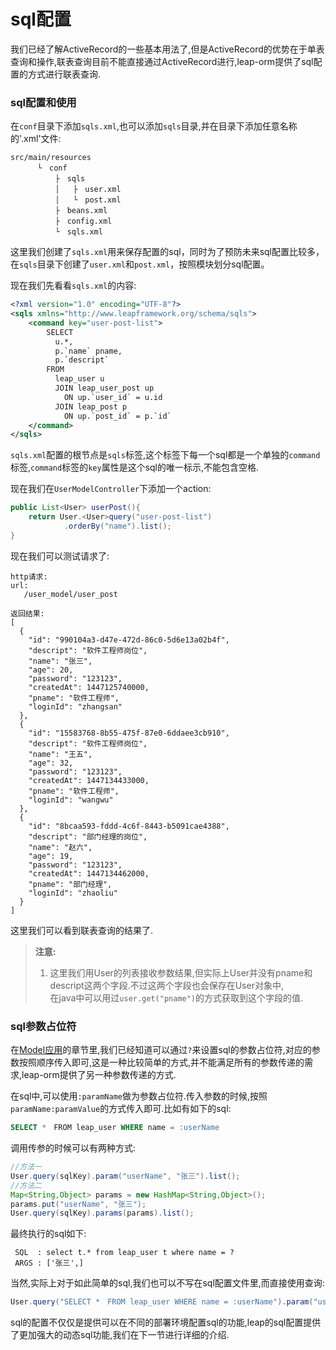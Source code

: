 # sql配置

我们已经了解ActiveRecord的一些基本用法了,但是ActiveRecord的优势在于单表查询和操作,联表查询目前不能直接通过ActiveRecord进行,leap-orm提供了sql配置的方式进行联表查询.

### sql配置和使用

在`conf`目录下添加`sqls.xml`,也可以添加`sqls`目录,并在目录下添加任意名称的'.xml'文件:

```
src/main/resources
      └　conf
          ├　sqls
          │   ├　user.xml
          │   └　post.xml
          ├　beans.xml
          ├　config.xml
          └　sqls.xml
```

这里我们创建了`sqls.xml`用来保存配置的sql，同时为了预防未来sql配置比较多，在`sqls`目录下创建了`user.xml`和`post.xml`，按照模块划分sql配置。

现在我们先看看`sqls.xml`的内容:

```xml
<?xml version="1.0" encoding="UTF-8"?>
<sqls xmlns="http://www.leapframework.org/schema/sqls">
	<command key="user-post-list">
		SELECT 
		  u.*,
		  p.`name` pname,
		  p.`descript` 
		FROM
		  leap_user u 
		  JOIN leap_user_post up 
		    ON up.`user_id` = u.id 
		  JOIN leap_post p 
		    ON up.`post_id` = p.`id`
	</command>
</sqls>
```

`sqls.xml`配置的根节点是`sqls`标签,这个标签下每一个sql都是一个单独的`command`标签,`command`标签的`key`属性是这个sql的唯一标示,不能包含空格.

现在我们在`UserModelController`下添加一个action:

```java
public List<User> userPost(){
	return User.<User>query("user-post-list")
			.orderBy("name").list();
}
```

现在我们可以测试请求了:

```
http请求:
url:
   /user_model/user_post

返回结果:
[
  {
    "id": "990104a3-d47e-472d-86c0-5d6e13a02b4f",
    "descript": "软件工程师岗位",
    "name": "张三",
    "age": 20,
    "password": "123123",
    "createdAt": 1447125740000,
    "pname": "软件工程师",
    "loginId": "zhangsan"
  },
  {
    "id": "15583768-8b55-475f-87e0-6ddaee3cb910",
    "descript": "软件工程师岗位",
    "name": "王五",
    "age": 32,
    "password": "123123",
    "createdAt": 1447134433000,
    "pname": "软件工程师",
    "loginId": "wangwu"
  },
  {
    "id": "8bcaa593-fddd-4c6f-8443-b5091cae4388",
    "descript": "部门经理的岗位",
    "name": "赵六",
    "age": 19,
    "password": "123123",
    "createdAt": 1447134462000,
    "pname": "部门经理",
    "loginId": "zhaoliu"
  }
]
```
这里我们可以看到联表查询的结果了.

> **注意:**
> 1. 这里我们用User的列表接收参数结果,但实际上User并没有pname和descript这两个字段.不过这两个字段也会保存在User对象中,  
> 在java中可以用过`user.get("pname")`的方式获取到这个字段的值.

### sql参数占位符

在[Model应用](model_used.md)的章节里,我们已经知道可以通过`?`来设置sql的参数占位符,对应的参数按照顺序传入即可,这是一种比较简单的方式,并不能满足所有的参数传递的需求,leap-orm提供了另一种参数传递的方式.

在sql中,可以使用`:paramName`做为参数占位符.传入参数的时候,按照`paramName:paramValue`的方式传入即可.比如有如下的sql:
```sql
SELECT *　FROM leap_user WHERE name = :userName
```
调用传参的时候可以有两种方式:
```java
//方法一
User.query(sqlKey).param("userName", "张三").list();
//方法二
Map<String,Object> params = new HashMap<String,Object>();
params.put("userName", "张三");
User.query(sqlKey).params(params).list();
```
最终执行的sql如下:
```
 SQL  : select t.* from leap_user t where name = ?
 ARGS : ['张三',]
```

当然,实际上对于如此简单的sql,我们也可以不写在sql配置文件里,而直接使用查询:
```java
User.query("SELECT *　FROM leap_user WHERE name = :userName").param("userName", "张三").list();
```

sql的配置不仅仅是提供可以在不同的部署环境配置sql的功能,leap的sql配置提供了更加强大的动态sql功能,我们在下一节进行详细的介绍.